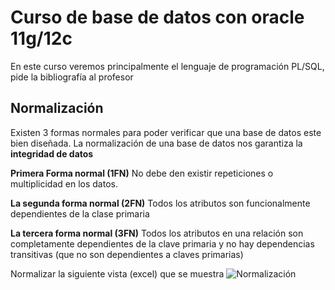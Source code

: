 # Curso de base de datos con oracle 11g/12c
En este curso veremos principalmente el lenguaje de programación PL/SQL, pide la bibliografía al profesor

## Normalización
 Existen 3 formas normales para poder verificar que una base de datos este bien diseñada. La normalización de una base de datos nos garantiza la **integridad de datos**
 
 **Primera Forma normal (1FN)**
 No debe den existir repeticiones o multiplicidad en los datos.
 
 **La segunda forma normal (2FN)**
 Todos los atributos son funcionalmente dependientes de la clase primaria
 
 **La tercera forma normal (3FN)**
 Todos los atributos en una relación son completamente dependientes de la clave primaria y no hay dependencias transitivas (que no son dependientes a claves primarias)
 
 Normalizar la siguiente vista (excel) que se muestra
 ![Normalización](http://shotcretemexico.com/cursos/base-datos/normalizacion.png "Normalización")
 
